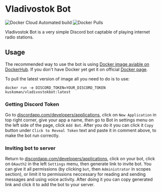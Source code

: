 # Vladivostok Bot

![Docker Cloud Automated build](https://img.shields.io/docker/cloud/automated/kuskoman/vladivostokbot)
![Docker Pulls](https://img.shields.io/docker/pulls/kuskoman/vladivostokbot)

Vladivostok Bot is a very simple Discord bot captable of playing internet radio stations.

## Usage

The recommended way to use the bot is using [Docker image aviable on DockerHub](https://hub.docker.com/r/kuskoman/vladivostokbot).
If you don't have Docker yet get it on official [Docker page](https://docs.docker.com/get-docker/).

To pull the latest version of image all you need to do is to use:

```shell
docker run -e DISCORD_TOKEN=YOUR_DISCORD_TOKEN kuskoman/vladivostokbot:latest
```

### Getting Discord Token

Go to [discordapp.com/developers/applications](https://discordapp.com/developers/applications),
click on `New Application` in top right corner, give your app a name, then go to Bot in settings menu
on the left side of the page, click `Add Bot`. After you do it you can click it `Copy` button
under `Click to Reveal Token` text and paste it in comment above, to make the bot run correctly.

### Inviting bot to server

Return to [discordapp.com/developers/applications](https://discordapp.com/developers/applications),
click on your bot, click on `OAauth2` in the left `Settings` menu, then generate link to invite bot.
You can give it all permissions (by clicking `bot`, then `Administrator` in scopes section),
or limit it to permissions neccessary for reading and sending messages and using voice activity.
After doing it you can copy generated link and click it to add the bot to your server.
